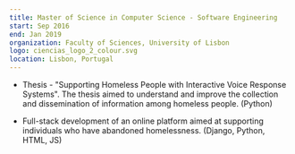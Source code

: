 ```yaml
---
title: Master of Science in Computer Science - Software Engineering
start: Sep 2016
end: Jan 2019
organization: Faculty of Sciences, University of Lisbon
logo: ciencias_logo_2_colour.svg
location: Lisbon, Portugal
---
```

* Thesis - "Supporting Homeless People with Interactive Voice Response Systems". The thesis aimed to understand and improve the collection and dissemination of information among homeless people. (Python)

* Full-stack development of an online platform aimed at supporting individuals who have abandoned homelessness. (Django, Python, HTML, JS)